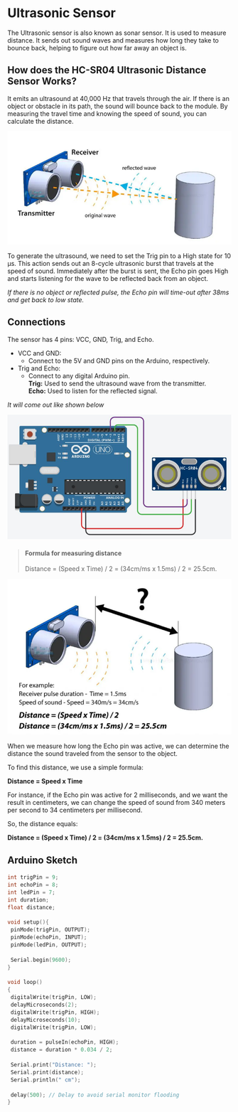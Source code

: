 # Ultrasonic Sensor

The Ultrasonic sensor is also known as sonar sensor. It is used to measure distance. It sends out sound waves and measures how long they take to bounce back, helping to figure out how far away an object is.  

## How does the HC-SR04 Ultrasonic Distance Sensor Works?

It emits an ultrasound at 40,000 Hz that travels through the air. If there is an object or obstacle in its path, the sound will bounce back to the module. By measuring the travel time and knowing the speed of sound, you can calculate the distance.  

![calculation](/Images//working.PNG)  

To generate the ultrasound, we need to set the Trig pin to a High state for 10 µs. This action sends out an 8-cycle ultrasonic burst that travels at the speed of sound. Immediately after the burst is sent, the Echo pin goes High and starts listening for the wave to be reflected back from an object.  

*If there is no object or reflected pulse, the Echo pin will time-out after 38ms and get back to low state.*

## Connections
The sensor has 4 pins: VCC, GND, Trig, and Echo.  
- VCC and GND:   
  - Connect to the 5V and GND pins on the Arduino, respectively.  
- Trig and Echo:  
  - Connect to any digital Arduino pin.  
    **Trig:** Used to send the ultrasound wave from the transmitter.   
**Echo:** Used to listen for the reflected signal.  

*It will come out like shown below*  

![calculation](/Images//wiring.PNG)  

> #### Formula for measuring distance  
>Distance = (Speed x Time) / 2 = (34cm/ms x 1.5ms) / 2 = 25.5cm.  

![formula](/Images/calculation.PNG)   

When we measure how long the Echo pin was active, we can determine the distance the sound traveled from the sensor to the object.

To find this distance, we use a simple formula:

**Distance = Speed x Time**

For instance, if the Echo pin was active for 2 milliseconds, and we want the result in centimeters, we can change the speed of sound from 340 meters per second to 34 centimeters per millisecond.

So, the distance equals:

**Distance = (Speed x Time) / 2 = (34cm/ms x 1.5ms) / 2 = 25.5cm.**

## Arduino Sketch  
 ```C++
 int trigPin = 9;
int echoPin = 8;
int ledPin = 7;
int duration;
float distance;

void setup(){
  pinMode(trigPin, OUTPUT);
  pinMode(echoPin, INPUT);
  pinMode(ledPin, OUTPUT);

  Serial.begin(9600);
}

void loop()
{
  digitalWrite(trigPin, LOW);
  delayMicroseconds(2);
  digitalWrite(trigPin, HIGH);
  delayMicroseconds(10);
  digitalWrite(trigPin, LOW);

  duration = pulseIn(echoPin, HIGH);
  distance = duration * 0.034 / 2;

  Serial.print("Distance: ");
  Serial.print(distance);
  Serial.println(" cm");

  delay(500); // Delay to avoid serial monitor flooding
}
 ```
